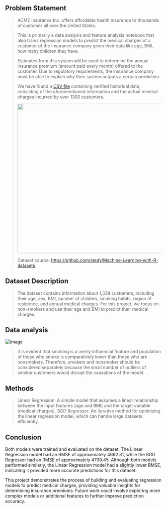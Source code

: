 ## Problem Statement

> ACME Insurance Inc. offers affordable health insurance to thousands of customer all over the United States. 

> This is primarily a data analysis and feature analysis notebook that also trains regression models to predict the medical charges of a customer of the insurance company given their data like age, BMI, how many children they have.
>
> Estimates from this system will be used to determine the annual insurance premium (amount paid every month) offered to the customer. Due to regulatory requirements, the insurance company must be able to explain why their system outputs a certain prediction.
>
> We have found a [CSV file](https://raw.githubusercontent.com/JovianML/opendatasets/master/data/medical-charges.csv) containing verified historical data, consisting of the aforementioned information and the actual medical charges incurred by over 1300 customers.
> 
> <img src="https://i.imgur.com/87Uw0aG.png" width="480">
>
> Dataset source: https://github.com/stedy/Machine-Learning-with-R-datasets

## Dataset Description
> The dataset contains information about 1,338 customers, including their age, sex, BMI, number of children, smoking habits, region of residence, and annual medical charges. For this project, we focus on non-smokers and use their age and BMI to predict their medical charges.

## Data analysis
![image](https://github.com/user-attachments/assets/d382a289-ccae-4353-b5c5-42085f8f02d7)

> It is evident that smoking is a overly influencial feature and population of those who smoke is comparatively lower than those who are nonsmokers. Therefore, smokers and nonsmoker should be considered separately because the small number of outliers of smoker customers would disrupt the causations of the model. 

## Methods
> Linear Regression: A simple model that assumes a linear relationship between the input features (age and BMI) and the target variable (medical charges).
> SGD Regressor: An iterative method for optimizing the linear regression model, which can handle large datasets efficiently.
>
## Conclusion
Both models were trained and evaluated on the dataset. The Linear Regression model had an RMSE of approximately 4662.31, while the SGD Regressor had an RMSE of approximately 4700.45. Although both models performed similarly, the Linear Regression model had a slightly lower RMSE, indicating it provided more accurate predictions for this dataset.

This project demonstrates the process of building and evaluating regression models to predict medical charges, providing valuable insights for determining insurance premiums. Future work could involve exploring more complex models or additional features to further improve prediction accuracy.
